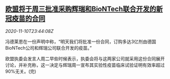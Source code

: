 <!--1605052498000-->
[欧盟将于周三批准采购辉瑞和BioNTech联合开发的新冠疫苗的合同](https://cn.reuters.com/article/eu-covid-vaccine-1111-idCNKBS27Q3H6)
------

<div><i>2020-11-10T23:44:08Z</i></div><p>冯德莱恩在一份声明中称，“明天我们将批准一份合同，订购多达3亿剂由德国BioNTech公司和辉瑞公司联合开发的疫苗。”</p><p>欧盟执委会发言人周二早些时候表示，执委会将与这两家公司就采用这份合同展开讨论，并补充称，这一决定与辉瑞周一宣布其实验性疫苗临床试验证明有效率超过90%无关。(完)</p>
